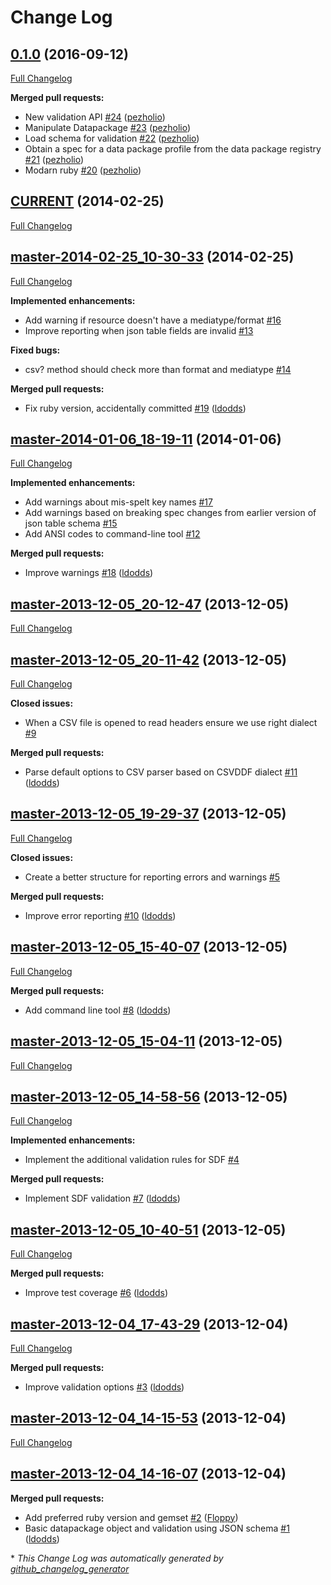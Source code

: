 # Change Log

## [0.1.0](https://github.com/theodi/datapackage.rb/tree/0.1.0) (2016-09-12)
[Full Changelog](https://github.com/theodi/datapackage.rb/compare/CURRENT...0.1.0)

**Merged pull requests:**

- New validation API [\#24](https://github.com/theodi/datapackage.rb/pull/24) ([pezholio](https://github.com/pezholio))
- Manipulate Datapackage [\#23](https://github.com/theodi/datapackage.rb/pull/23) ([pezholio](https://github.com/pezholio))
- Load schema for validation [\#22](https://github.com/theodi/datapackage.rb/pull/22) ([pezholio](https://github.com/pezholio))
- Obtain a spec for a data package profile from the data package registry [\#21](https://github.com/theodi/datapackage.rb/pull/21) ([pezholio](https://github.com/pezholio))
- Modarn ruby [\#20](https://github.com/theodi/datapackage.rb/pull/20) ([pezholio](https://github.com/pezholio))

## [CURRENT](https://github.com/theodi/datapackage.rb/tree/CURRENT) (2014-02-25)
[Full Changelog](https://github.com/theodi/datapackage.rb/compare/master-2014-02-25_10-30-33...CURRENT)

## [master-2014-02-25_10-30-33](https://github.com/theodi/datapackage.rb/tree/master-2014-02-25_10-30-33) (2014-02-25)
[Full Changelog](https://github.com/theodi/datapackage.rb/compare/master-2014-01-06_18-19-11...master-2014-02-25_10-30-33)

**Implemented enhancements:**

- Add warning if resource doesn't have a mediatype/format [\#16](https://github.com/theodi/datapackage.rb/issues/16)
- Improve reporting when json table fields are invalid [\#13](https://github.com/theodi/datapackage.rb/issues/13)

**Fixed bugs:**

- csv? method should check more than format and mediatype [\#14](https://github.com/theodi/datapackage.rb/issues/14)

**Merged pull requests:**

- Fix ruby version, accidentally committed [\#19](https://github.com/theodi/datapackage.rb/pull/19) ([ldodds](https://github.com/ldodds))

## [master-2014-01-06_18-19-11](https://github.com/theodi/datapackage.rb/tree/master-2014-01-06_18-19-11) (2014-01-06)
[Full Changelog](https://github.com/theodi/datapackage.rb/compare/master-2013-12-05_20-12-47...master-2014-01-06_18-19-11)

**Implemented enhancements:**

- Add warnings about mis-spelt key names [\#17](https://github.com/theodi/datapackage.rb/issues/17)
- Add warnings based on breaking spec changes from earlier version of json table schema [\#15](https://github.com/theodi/datapackage.rb/issues/15)
- Add ANSI codes to command-line tool [\#12](https://github.com/theodi/datapackage.rb/issues/12)

**Merged pull requests:**

- Improve warnings [\#18](https://github.com/theodi/datapackage.rb/pull/18) ([ldodds](https://github.com/ldodds))

## [master-2013-12-05_20-12-47](https://github.com/theodi/datapackage.rb/tree/master-2013-12-05_20-12-47) (2013-12-05)
[Full Changelog](https://github.com/theodi/datapackage.rb/compare/master-2013-12-05_20-11-42...master-2013-12-05_20-12-47)

## [master-2013-12-05_20-11-42](https://github.com/theodi/datapackage.rb/tree/master-2013-12-05_20-11-42) (2013-12-05)
[Full Changelog](https://github.com/theodi/datapackage.rb/compare/master-2013-12-05_19-29-37...master-2013-12-05_20-11-42)

**Closed issues:**

- When a CSV file is opened to read headers ensure we use right dialect [\#9](https://github.com/theodi/datapackage.rb/issues/9)

**Merged pull requests:**

- Parse default options to CSV parser based on CSVDDF dialect [\#11](https://github.com/theodi/datapackage.rb/pull/11) ([ldodds](https://github.com/ldodds))

## [master-2013-12-05_19-29-37](https://github.com/theodi/datapackage.rb/tree/master-2013-12-05_19-29-37) (2013-12-05)
[Full Changelog](https://github.com/theodi/datapackage.rb/compare/master-2013-12-05_15-40-07...master-2013-12-05_19-29-37)

**Closed issues:**

- Create a better structure for reporting errors and warnings [\#5](https://github.com/theodi/datapackage.rb/issues/5)

**Merged pull requests:**

- Improve error reporting [\#10](https://github.com/theodi/datapackage.rb/pull/10) ([ldodds](https://github.com/ldodds))

## [master-2013-12-05_15-40-07](https://github.com/theodi/datapackage.rb/tree/master-2013-12-05_15-40-07) (2013-12-05)
[Full Changelog](https://github.com/theodi/datapackage.rb/compare/master-2013-12-05_15-04-11...master-2013-12-05_15-40-07)

**Merged pull requests:**

- Add command line tool [\#8](https://github.com/theodi/datapackage.rb/pull/8) ([ldodds](https://github.com/ldodds))

## [master-2013-12-05_15-04-11](https://github.com/theodi/datapackage.rb/tree/master-2013-12-05_15-04-11) (2013-12-05)
[Full Changelog](https://github.com/theodi/datapackage.rb/compare/master-2013-12-05_14-58-56...master-2013-12-05_15-04-11)

## [master-2013-12-05_14-58-56](https://github.com/theodi/datapackage.rb/tree/master-2013-12-05_14-58-56) (2013-12-05)
[Full Changelog](https://github.com/theodi/datapackage.rb/compare/master-2013-12-05_10-40-51...master-2013-12-05_14-58-56)

**Implemented enhancements:**

- Implement the additional validation rules for SDF [\#4](https://github.com/theodi/datapackage.rb/issues/4)

**Merged pull requests:**

- Implement SDF validation [\#7](https://github.com/theodi/datapackage.rb/pull/7) ([ldodds](https://github.com/ldodds))

## [master-2013-12-05_10-40-51](https://github.com/theodi/datapackage.rb/tree/master-2013-12-05_10-40-51) (2013-12-05)
[Full Changelog](https://github.com/theodi/datapackage.rb/compare/master-2013-12-04_17-43-29...master-2013-12-05_10-40-51)

**Merged pull requests:**

- Improve test coverage [\#6](https://github.com/theodi/datapackage.rb/pull/6) ([ldodds](https://github.com/ldodds))

## [master-2013-12-04_17-43-29](https://github.com/theodi/datapackage.rb/tree/master-2013-12-04_17-43-29) (2013-12-04)
[Full Changelog](https://github.com/theodi/datapackage.rb/compare/master-2013-12-04_14-15-53...master-2013-12-04_17-43-29)

**Merged pull requests:**

- Improve validation options [\#3](https://github.com/theodi/datapackage.rb/pull/3) ([ldodds](https://github.com/ldodds))

## [master-2013-12-04_14-15-53](https://github.com/theodi/datapackage.rb/tree/master-2013-12-04_14-15-53) (2013-12-04)
[Full Changelog](https://github.com/theodi/datapackage.rb/compare/master-2013-12-04_14-16-07...master-2013-12-04_14-15-53)

## [master-2013-12-04_14-16-07](https://github.com/theodi/datapackage.rb/tree/master-2013-12-04_14-16-07) (2013-12-04)
**Merged pull requests:**

- Add preferred ruby version and gemset [\#2](https://github.com/theodi/datapackage.rb/pull/2) ([Floppy](https://github.com/Floppy))
- Basic datapackage object and validation using JSON schema [\#1](https://github.com/theodi/datapackage.rb/pull/1) ([ldodds](https://github.com/ldodds))



\* *This Change Log was automatically generated by [github_changelog_generator](https://github.com/skywinder/Github-Changelog-Generator)*